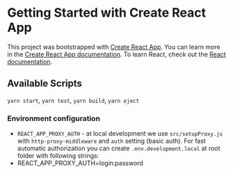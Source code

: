 # Getting Started with Create React App
This project was bootstrapped with [Create React App](https://github.com/facebook/create-react-app).
You can learn more in the [Create React App documentation](https://facebook.github.io/create-react-app/docs/getting-started).
To learn React, check out the [React documentation](https://reactjs.org/).

## Available Scripts
`yarn start`, `yarn test`, `yarn build`, `yarn eject`

### Environment configuration
- `REACT_APP_PROXY_AUTH` - at local development we use `src/setupProxy.js` with `http-proxy-middleware` and `auth` setting (basic auth). For fast automatic authorization you can create `.env.development.local` at root folder with following strings:
- REACT_APP_PROXY_AUTH=login:password

